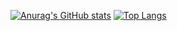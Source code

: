 [![Anurag's GitHub stats](https://github-readme-stats-iota-gray-59.vercel.app/api?username=NickB-30&show_icons=true&theme=prussian&count_private=true)](https://github.com/anuraghazra/github-readme-stats)
[![Top Langs](https://github-readme-stats-iota-gray-59.vercel.app/api/top-langs/?username=NickB-30&layout=compact&theme=prussian)](https://github.com/anuraghazra/github-readme-stats)
